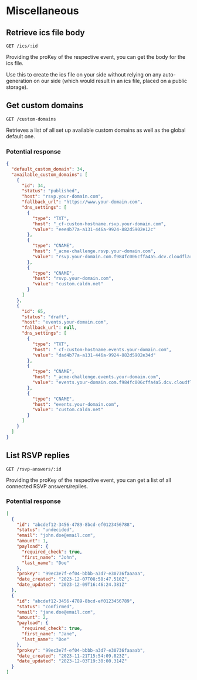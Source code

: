 # Miscellaneous

## Retrieve ics file body

```
GET /ics/:id
```

Providing the proKey of the respective event, you can get the body for the ics file.

Use this to create the ics file on your side without relying on any auto-generation on our side (which would result in an ics file, placed on a public storage).

## Get custom domains

```
GET /custom-domains
```

Retrieves a list of all set up available custom domains as well as the global default one.

### Potential response

```json
{
  "default_custom_domain": 34,
  "available_custom_domains": [
    {
      "id": 34,
      "status": "published",
      "host": "rsvp.your-domain.com",
      "fallback_url": "https://www.your-domain.com",
      "dns_settings": [
        {
          "type": "TXT",
          "host": "_cf-custom-hostname.rsvp.your-domain.com",
          "value": "eee4b77a-a131-446a-9924-882d5902e12c"
        },
        {
          "type": "CNAME",
          "host": "_acme-challenge.rsvp.your-domain.com",
          "value": "rsvp.your-domain.com.f984fc006cffa4a5.dcv.cloudflare.com"
        },
        {
          "type": "CNAME",
          "host": "rsvp.your-domain.com",
          "value": "custom.caldn.net"
        }
      ]
    },
    {
      "id": 65,
      "status": "draft",
      "host": "events.your-domain.com",
      "fallback_url": null,
      "dns_settings": [
        {
          "type": "TXT",
          "host": "_cf-custom-hostname.events.your-domain.com",
          "value": "dad4b77a-a131-446a-9924-882d5902e34d"
        },
        {
          "type": "CNAME",
          "host": "_acme-challenge.events.your-domain.com",
          "value": "events.your-domain.com.f984fc006cffa4a5.dcv.cloudflare.com"
        },
        {
          "type": "CNAME",
          "host": "events.your-domain.com",
          "value": "custom.caldn.net"
        }
      ]
    }
  ]
}
```

## List RSVP replies

```
GET /rsvp-answers/:id
```

Providing the proKey of the respective event, you can get a list of all connected RSVP answers/replies.

### Potential response

```json
[
  {
    "id": "abcdef12-3456-4789-8bcd-ef0123456788",
    "status": "undecided",
    "email": "john.doe@email.com",
    "amount": 1,
    "payload": {
      "required_check": true,
      "first_name": "John",
      "last_name": "Doe"
    },
    "prokey": "99ec3e7f-ef04-bbbb-a3d7-e30736faaaaa",
    "date_created": "2023-12-07T08:58:47.510Z",
    "date_updated": "2023-12-09T16:46:24.381Z"
  },
  {
    "id": "abcdef12-3456-4789-8bcd-ef0123456789",
    "status": "confirmed",
    "email": "jane.doe@email.com",
    "amount": 2,
    "payload": {
      "required_check": true,
      "first_name": "Jane",
      "last_name": "Doe"
    },
    "prokey": "99ec3e7f-ef04-bbbb-a3d7-e30736faaaab",
    "date_created": "2023-11-21T15:54:09.823Z",
    "date_updated": "2023-12-03T19:30:00.314Z"
  }
]
```

